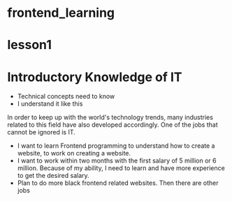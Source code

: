 # frontend_learning
# lesson1
# Introductory Knowledge of IT
 + Technical concepts need to know
 + I understand it like this

 In order to keep up with the world's technology trends, many industries related to this field have also developed accordingly. One of the jobs that cannot be ignored is IT.

+ I want to learn Frontend programming to understand how to create a website, to work on creating a website.
+ I want to work within two months with the first salary of 5 million or 6 million. Because of my ability, I need to learn and have more experience to get the desired salary.
+ Plan to do more black frontend related websites. Then there are other jobs
